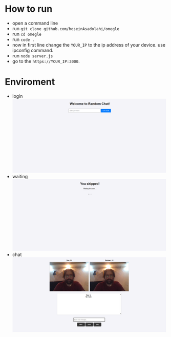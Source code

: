 # How to run
- open a command line
- run `git clone github.com/hoseinAsadolahi/omegle`
- run `cd omegle`
- run `code .`
- now in first line change the `YOUR_IP` to the ip address of your device. use ipconfig command.
- run `node server.js`
- go to the `https://YOUR_IP:3000`.

# Enviroment
- login ![login](images/login.png)
- waiting ![waiting](images/waiting.png)
- chat ![caht](images/chat.png)